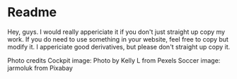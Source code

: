 # Readme
Hey, guys. I would really appericiate it if you don't just straight up copy my work. If you do need to use something in your website, feel free to copy but modify it. I appericiate good derivatives, but please don't straight up copy it.

Photo credits
Cockpit image: Photo by Kelly L from Pexels
Soccer image: jarmoluk from Pixabay
